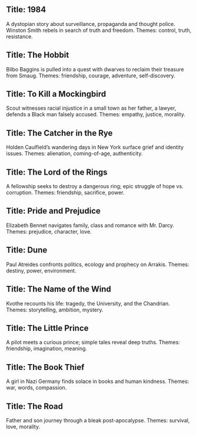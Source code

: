 ## Title: 1984
A dystopian story about surveillance, propaganda and thought police. Winston Smith rebels in search of truth and freedom. Themes: control, truth, resistance.

## Title: The Hobbit
Bilbo Baggins is pulled into a quest with dwarves to reclaim their treasure from Smaug. Themes: friendship, courage, adventure, self-discovery.

## Title: To Kill a Mockingbird
Scout witnesses racial injustice in a small town as her father, a lawyer, defends a Black man falsely accused. Themes: empathy, justice, morality.

## Title: The Catcher in the Rye
Holden Caulfield’s wandering days in New York surface grief and identity issues. Themes: alienation, coming-of-age, authenticity.

## Title: The Lord of the Rings
A fellowship seeks to destroy a dangerous ring; epic struggle of hope vs. corruption. Themes: friendship, sacrifice, power.

## Title: Pride and Prejudice
Elizabeth Bennet navigates family, class and romance with Mr. Darcy. Themes: prejudice, character, love.

## Title: Dune
Paul Atreides confronts politics, ecology and prophecy on Arrakis. Themes: destiny, power, environment.

## Title: The Name of the Wind
Kvothe recounts his life: tragedy, the University, and the Chandrian. Themes: storytelling, ambition, mystery.

## Title: The Little Prince
A pilot meets a curious prince; simple tales reveal deep truths. Themes: friendship, imagination, meaning.

## Title: The Book Thief
A girl in Nazi Germany finds solace in books and human kindness. Themes: war, words, compassion.

## Title: The Road
Father and son journey through a bleak post-apocalypse. Themes: survival, love, morality.
